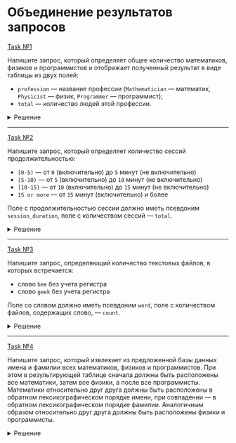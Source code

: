 # Объединение результатов запросов

[Task №1](https://stepik.org/lesson/1043826/step/18?unit=1052295)

Напишите запрос, который определяет общее количество математиков, физиков и программистов и отображает полученный результат в виде таблицы из двух полей:

* `profession` — название профессии (`Mathematician` — математик, `Physicist` — физик, `Programmer` — программист);
* `total` — количество людей этой профессии.

<details>
  <summary>Решение</summary>

  ```sql
  SELECT 'Mathematician' AS profession, COUNT(*) AS total
  FROM Mathematicians
  UNION
  SELECT 'Physicist' AS profession, COUNT(*) AS total
  FROM Physicists
  UNION
  SELECT 'Programmer' AS profession, COUNT(*) AS total
  FROM Programmers;
  ```

</details>

---

[Task №2](https://stepik.org/lesson/1043826/step/19?unit=1052295)

Напишите запрос, который определяет количество сессий продолжительностью:

* `[0-5)` — от `0` (включительно) до `5` минут (не включительно)
* `[5-10)` — от `5` (включительно) до `10` минут (не включительно)
* `[10-15)` — от `10` (включительно) до `15` минут (не включительно)
* `15 or more` — от `15` минут (включительно) и более

Поле с продолжительностью сессии должно иметь псевдоним `session_duration`, поле с количеством сессий — `total`.

<details>
  <summary>Решение</summary>

  ```sql
  SELECT '[0-5)' AS session_duration, COUNT(*) AS total
  FROM Sessions
  WHERE duration BETWEEN 0 AND 5 * 60 - 1
  UNION
  SELECT '[5-10)' AS session_duration, COUNT(*) AS total
  FROM Sessions
  WHERE duration BETWEEN 5 * 60 AND 10 * 60 - 1
  UNION
  SELECT '[10-15)' AS session_duration, COUNT(*) AS total
  FROM Sessions
  WHERE duration BETWEEN 10 * 60 AND 15 * 60 - 1
  UNION
  SELECT '15 or more' AS session_duration, COUNT(*) AS total
  FROM Sessions
  WHERE duration >= 15 * 60;
  ```

</details>

---

[Task №3](https://stepik.org/lesson/1043826/step/20?unit=1052295)

Напишите запрос, определяющий количество текстовых файлов, в которых встречается:

* слово `bee` без учета регистра
* слово `geek` без учета регистра

Поле со словом должно иметь псевдоним `word`, поле с количеством файлов, содержащих слово, — `count`.

<details>
  <summary>Решение</summary>

  ```sql
  SELECT 'bee' AS word, COUNT(*) AS count
  FROM Files
  WHERE content LIKE 'bee %' OR content LIKE '% bee %' OR content LIKE '% bee' OR content = 'bee'
  UNION
  SELECT 'geek', COUNT(*)
  FROM Files
  WHERE content LIKE 'geek %' OR content LIKE '% geek %' OR content LIKE '% geek' OR content = 'geek';
  ```

</details>

---

[Task №4](https://stepik.org/lesson/1043826/step/21?unit=1052295)

Напишите запрос, который извлекает из предложенной базы данных имена и фамилии всех математиков, физиков и программистов.
При этом в результирующей таблице сначала должны быть расположены все математики, затем все физики, а после все программисты. Математики относительно друг друга должны быть расположены в обратном лексикографическом порядке имени, при совпадении — в обратном лексикографическом порядке фамилии. Аналогичным образом относительно друг друга должны быть расположены физики и программисты.

<details>
  <summary>Решение</summary>

  ```sql
  SELECT name, surname 
  FROM (SELECT name, surname, 1 AS sortvalue
        FROM Mathematicians
        UNION
        SELECT name, surname, 2
        FROM Physicists
        UNION
        SELECT name, surname, 3
        FROM Programmers
        ORDER BY sortvalue, 
                 name DESC, 
                 surname DESC) AS Scientists;
  ```

</details>
